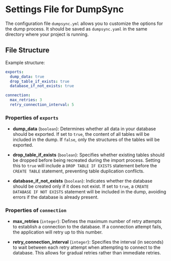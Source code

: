 # Settings File for DumpSync

The configuration file `dumpsync.yml` allows you to customize the options for the dump process. It should be saved as `dumpsync.yaml` in the same directory where your project is running.

## File Structure

Example structure:

```yaml
exports:
  dump_data: true
  drop_table_if_exists: true
  database_if_not_exists: true

connection:
  max_retries: 3
  retry_connection_interval: 5
```

### Properties of `exports`

- **dump_data** (`boolean`): Determines whether all data in your database should be exported. If set to `true`, the content of all tables will be included in the dump. If `false`, only the structures of the tables will be exported.
  
- **drop_table_if_exists** (`boolean`): Specifies whether existing tables should be dropped before being recreated during the import process. Setting this to `true` will include a `DROP TABLE IF EXISTS` statement before the `CREATE TABLE` statement, preventing table duplication conflicts.

- **database_if_not_exists** (`boolean`): Indicates whether the database should be created only if it does not exist. If set to `true`, a `CREATE DATABASE IF NOT EXISTS` statement will be included in the dump, avoiding errors if the database is already present.

### Properties of `connection`

- **max_retries** (`integer`): Defines the maximum number of retry attempts to establish a connection to the database. If a connection attempt fails, the application will retry up to this number.

- **retry_connection_interval** (`integer`): Specifies the interval (in seconds) to wait between each retry attempt when attempting to connect to the database. This allows for gradual retries rather than immediate retries.
